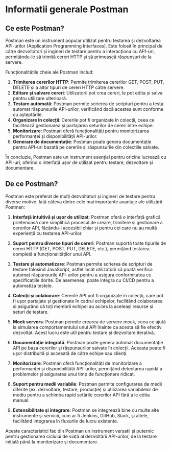 # Informatii generale Postman


## Ce este Postman?

Postman este un instrument popular utilizat pentru testarea și dezvoltarea API-urilor (Application Programming Interfaces). Este folosit în principal de către dezvoltatori și ingineri de testare pentru a interacționa cu API-uri, permițându-le să trimită cereri HTTP și să primească răspunsuri de la servere.

Funcționalitățile cheie ale Postman includ:

1. **Trimiterea cererilor HTTP**: Permite trimiterea cererilor GET, POST, PUT, DELETE și a altor tipuri de cereri HTTP către servere.
2. **Editare și salvare cereri**: Utilizatorii pot crea cereri, le pot edita și salva pentru utilizare ulterioară.
3. **Testare automată**: Postman permite scrierea de scripturi pentru a testa automat răspunsurile API-urilor, verificând dacă acestea sunt conforme cu așteptările.
4. **Organizare în colecții**: Cererile pot fi organizate în colecții, ceea ce facilitează gestionarea și partajarea seturilor de cereri între echipe.
5. **Monitorizare**: Postman oferă funcționalități pentru monitorizarea performanței și disponibilității API-urilor.
6. **Generare de documentație**: Postman poate genera documentație pentru API-uri bazată pe cererile și răspunsurile din colecțiile salvate.

În concluzie, Postman este un instrument esențial pentru oricine lucrează cu API-uri, oferind o interfață ușor de utilizat pentru testare, dezvoltare și documentare.

## De ce Postman?

Postman este preferat de mulți dezvoltatori și ingineri de testare pentru diverse motive. Iată câteva dintre cele mai importante avantaje ale utilizării Postman:

1. **Interfață intuitivă și ușor de utilizat**: Postman oferă o interfață grafică prietenoasă care simplifică procesul de creare, trimitere și gestionare a cererilor API, făcându-l accesibil chiar și pentru cei care nu au multă experiență cu testarea API-urilor.

2. **Suport pentru diverse tipuri de cereri**: Postman suportă toate tipurile de cereri HTTP (GET, POST, PUT, DELETE, etc.), permițând testarea completă a funcționalităților unui API.

3. **Testare și automatizare**: Postman permite scrierea de scripturi de testare folosind JavaScript, astfel încât utilizatorii să poată verifica automat răspunsurile API-urilor pentru a asigura conformitatea cu specificațiile dorite. De asemenea, poate integra cu CI/CD pentru a automatiza testele.

4. **Colecții și colaborare**: Cererile API pot fi organizate în colecții, care pot fi ușor partajate și gestionate în cadrul echipelor, facilitând colaborarea și asigurând că toți membrii echipei au acces la aceleași resurse și seturi de testare.

5. **Mock servers**: Postman permite crearea de servere mock, ceea ce ajută la simularea comportamentului unui API înainte ca acesta să fie efectiv dezvoltat. Acest lucru este util pentru testare și dezvoltare iterativă.

6. **Documentație integrată**: Postman poate genera automat documentație API pe baza cererilor și răspunsurilor salvate în colecții. Aceasta poate fi ușor distribuită și accesată de către echipe sau clienți.

7. **Monitorizare**: Postman oferă funcționalități de monitorizare a performanței și disponibilității API-urilor, permițând detectarea rapidă a problemelor și asigurarea unui timp de funcționare ridicat.

8. **Suport pentru medii variabile**: Postman permite configurarea de medii diferite (ex. dezvoltare, testare, producție) și utilizarea variabilelor de mediu pentru a schimba rapid setările cererilor API fără a le edita manual.

9. **Extensibilitate și integrare**: Postman se integrează bine cu multe alte instrumente și servicii, cum ar fi Jenkins, GitHub, Slack, și altele, facilitând integrarea în fluxurile de lucru existente.

Aceste caracteristici fac din Postman un instrument versatil și puternic pentru gestionarea ciclului de viață al dezvoltării API-urilor, de la testare inițială până la monitorizare și documentare.